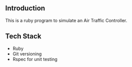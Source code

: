 ## Introduction
  This is a ruby program to simulate an Air Traffic Controller.
## Tech Stack
  - Ruby
  - Git versioning
  - Rspec for unit testing
